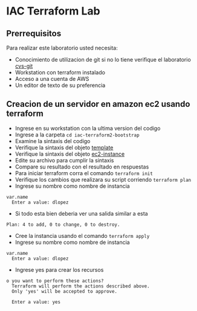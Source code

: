 # IAC Terraform Lab

## Prerrequisitos

Para realizar este laboratorio usted necesita:

- Conocimiento de utilizacion de git si no lo tiene verifique el laboratorio [cvs-git](01-cvs-git.md)
- Workstation con terraform instalado
- Acceso a una cuenta de AWS 
- Un editor de texto de su preferencia

## Creacion de un servidor en amazon ec2 usando terraform

- Ingrese en su workstation con la ultima version del codigo
- Ingrese a la carpeta `cd iac-terraform2-bootstrap`
- Examine la sintaxis del codigo
- Verifique la sintaxis del objeto [template](https://www.terraform.io/docs/providers/template/d/file.html)
- Verifique la sintaxis del objeto  [ec2-instance](https://www.terraform.io/docs/providers/aws/r/instance.html)
- Edite su archivo para cumplir la sintaxis
- Compare su resultado con el resultado en respuestas 
- Para iniciar terraform corra el comando `terraform init`
- Verifique los cambios que realizara su script corriendo `terraform plan`
- Ingrese su nombre como nombre de instancia
```
var.name
  Enter a value: dlopez
```
- Si todo esta bien deberia ver una salida similar a esta 
```
Plan: 4 to add, 0 to change, 0 to destroy.
```
- Cree la instancia usando el comando `terraform apply` 
- Ingrese su nombre como nombre de instancia
```
var.name
  Enter a value: dlopez
```
- Ingrese yes para crear los recursos

```
o you want to perform these actions?
  Terraform will perform the actions described above.
  Only 'yes' will be accepted to approve.

  Enter a value: yes
```


